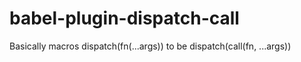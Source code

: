 # babel-plugin-dispatch-call

Basically macros dispatch(fn(...args)) to be dispatch(call(fn, ...args))
